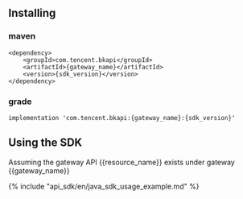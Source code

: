 ## Installing

### maven
```
<dependency>
    <groupId>com.tencent.bkapi</groupId>
    <artifactId>{gateway_name}</artifactId>
    <version>{sdk_version}</version>
</dependency>
```

### grade

```
implementation 'com.tencent.bkapi:{gateway_name}:{sdk_version}'

```

## Using the SDK

Assuming the gateway API {{resource_name}} exists under gateway {{gateway_name}}


{% include "api_sdk/en/java_sdk_usage_example.md" %}
